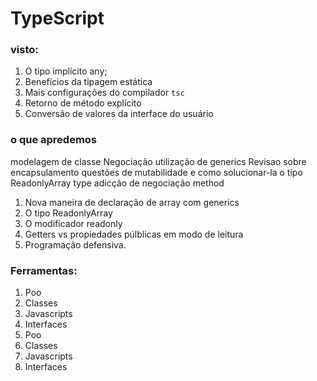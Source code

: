 # TypeScript

### visto:

1. O tipo implícito any;
2. Benefícios da tipagem estática
3. Mais configurações do compilador `tsc`
4. Retorno de método explícito
5. Conversão de valores da interface do usuário

### o que apredemos

modelagem de classe Negociação
utilização de generics
Revisao sobre encapsulamento
questões de mutabilidade e como solucionar-la
o tipo ReadonlyArray type
adicção de negociação method

1. Nova maneira de declaração de array com generics
2. O tipo ReadonlyArray
3. O modificador readonly
4. Getters vs propiedades  púlblicas em modo de leitura
5. Programação defensiva.
### Ferramentas:

1. Poo
2. Classes
3. Javascripts
4. Interfaces
1. Poo
2. Classes
3. Javascripts
4. Interfaces
